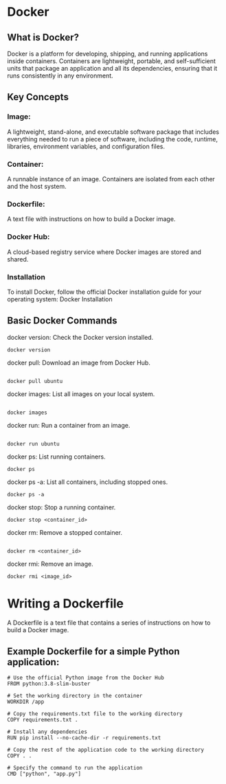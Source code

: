 # Docker

## What is Docker?
Docker is a platform for developing, shipping, and running applications inside containers. Containers are lightweight, portable, and self-sufficient units that package an application and all its dependencies, ensuring that it runs consistently in any environment.

## Key Concepts
### Image: 
A lightweight, stand-alone, and executable software package that includes everything needed to run a piece of software, including the code, runtime, libraries, environment variables, and configuration files.
### Container:
A runnable instance of an image. Containers are isolated from each other and the host system.
### Dockerfile:
A text file with instructions on how to build a Docker image.

### Docker Hub:
A cloud-based registry service where Docker images are stored and shared.

### Installation
To install Docker, follow the official Docker installation guide for your operating system: Docker Installation

## Basic Docker Commands
docker version: Check the Docker version installed.

```
docker version
```

docker pull: Download an image from Docker Hub.

```

docker pull ubuntu

```

docker images: List all images on your local system.

```

docker images

```
docker run: Run a container from an image.

```

docker run ubuntu

```
docker ps: List running containers.

```
docker ps

```
docker ps -a: List all containers, including stopped ones.

```
docker ps -a

```
docker stop: Stop a running container.

```
docker stop <container_id>

```

docker rm: Remove a stopped container.


```

docker rm <container_id>

```
docker rmi: Remove an image.

```
docker rmi <image_id>

```

# Writing a Dockerfile
A Dockerfile is a text file that contains a series of instructions on how to build a Docker image.

## Example Dockerfile for a simple Python application:

```
# Use the official Python image from the Docker Hub
FROM python:3.8-slim-buster

# Set the working directory in the container
WORKDIR /app

# Copy the requirements.txt file to the working directory
COPY requirements.txt .

# Install any dependencies
RUN pip install --no-cache-dir -r requirements.txt

# Copy the rest of the application code to the working directory
COPY . .

# Specify the command to run the application
CMD ["python", "app.py"]


```

